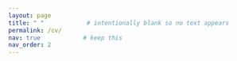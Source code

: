 ```yaml
---
layout: page
title: " "            # intentionally blank so no text appears
permalink: /cv/
nav: true            # keep this
nav_order: 2
---
```

